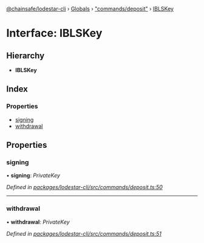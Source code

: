 [@chainsafe/lodestar-cli](../README.md) › [Globals](../globals.md) › ["commands/deposit"](../modules/_commands_deposit_.md) › [IBLSKey](_commands_deposit_.iblskey.md)

# Interface: IBLSKey

## Hierarchy

* **IBLSKey**

## Index

### Properties

* [signing](_commands_deposit_.iblskey.md#signing)
* [withdrawal](_commands_deposit_.iblskey.md#withdrawal)

## Properties

###  signing

• **signing**: *PrivateKey*

*Defined in [packages/lodestar-cli/src/commands/deposit.ts:50](https://github.com/ChainSafe/lodestar/blob/1b619203f/packages/lodestar-cli/src/commands/deposit.ts#L50)*

___

###  withdrawal

• **withdrawal**: *PrivateKey*

*Defined in [packages/lodestar-cli/src/commands/deposit.ts:51](https://github.com/ChainSafe/lodestar/blob/1b619203f/packages/lodestar-cli/src/commands/deposit.ts#L51)*
